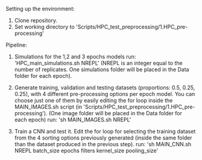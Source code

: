 Setting up the environment:

1. Clone repository.
2. Set working directory to 'Scripts/HPC_test_preprocessing/1.HPC_pre-processing'


Pipeline:

1. Simulations for the 1,2 and 3 epochs models
run: 'HPC_main_simulations.sh NREPL' (NREPL is an integer equal to the number of replicates. One simulations folder will be placed in the Data folder for each epoch).

2. Generate training, validation and testing datasets (proportions: 0.5, 0.25, 0.25), with 4 different pre-processing options per epoch model. You can choose just one of them by easily editing the for loop inside the MAIN_IMAGES.sh script (in 'Scripts/HPC_test_preprocessing/1.HPC_pre-processing'). (One image folder will be placed in the Data folder for each epoch)
run: 'sh MAIN_IMAGES.sh NREPL'

3. Train a CNN and test it. Edit the for loop for selecting the training dataset from the 4 sorting options previously generated (inside the same folder than the dataset produced in the previous step).
run: 'sh MAIN_CNN.sh NREPL batch_size epochs filters kernel_size pooling_size'
